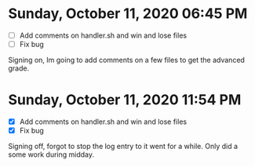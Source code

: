 # Sunday, October 11, 2020 06:45 PM
- [ ] Add comments on handler.sh and win and lose files 
- [ ] Fix bug

Signing on, Im going to add comments on a few files to get the advanced grade.

# Sunday, October 11, 2020 11:54 PM
- [x] Add comments on handler.sh and win and lose files 
- [x] Fix bug 

Signing off, forgot to stop the log entry to it went for a while. Only did a some work during midday.
